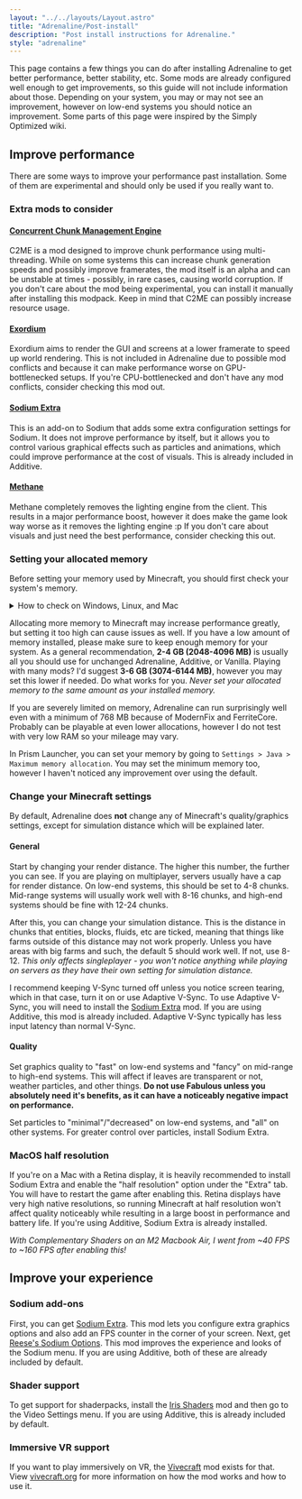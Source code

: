 ```yaml
---
layout: "../../layouts/Layout.astro"
title: "Adrenaline/Post-install"
description: "Post install instructions for Adrenaline."
style: "adrenaline"
---
```


This page contains a few things you can do after installing Adrenaline to get better performance, better stability, etc. Some mods are already configured well enough to get improvements, so this guide will not include information about those. Depending on your system, you may or may not see an improvement, however on low-end systems you should notice an improvement. Some parts of this page were inspired by the Simply Optimized wiki.

## Improve performance

There are some ways to improve your performance past installation. Some of them are experimental and should only be used if you really want to.

### Extra mods to consider

#### [Concurrent Chunk Management Engine](https://modrinth.com/mod/c2me-fabric)

C2ME is a mod designed to improve chunk performance using multi-threading. While on some systems this can increase chunk generation speeds and possibly improve framerates, the mod itself is an alpha and can be unstable at times - possibly, in rare cases, causing world corruption. If you don't care about the mod being experimental, you can install it manually after installing this modpack. Keep in mind that C2ME can possibly increase resource usage.

#### [Exordium](https://modrinth.com/mod/exordium)

Exordium aims to render the GUI and screens at a lower framerate to speed up world rendering. This is not included in Adrenaline due to possible mod conflicts and because it can make performance worse on GPU-bottlenecked setups. If you're CPU-bottlenecked and don't have any mod conflicts, consider checking this mod out.

#### [Sodium Extra](https://modrinth.com/mod/sodium-extra)

This is an add-on to Sodium that adds some extra configuration settings for Sodium. It does not improve performance by itself, but it allows you to control various graphical effects such as particles and animations, which could improve performance at the cost of visuals. This is already included in Additive.

#### [Methane](https://modrinth.com/mod/methane)

Methane completely removes the lighting engine from the client. This results in a major performance boost, however it does make the game look way worse as it removes the lighting engine :p If you don't care about visuals and just need the best performance, consider checking this out.

### Setting your allocated memory

Before setting your memory used by Minecraft, you should first check your system's memory.

<details>

<summary>How to check on Windows, Linux, and Mac</summary>

**If you're on a Windows system**, open up Task Manager, go to the performance tab, and under "memory" you should see the amount you have installed on your system.

![~32 GB installed (Windows screenshot)](https://user-images.githubusercontent.com/42325132/215305534-e4636441-ecb5-4f1f-9135-3ada4050fe06.png)

**If you're on a Linux system**, you can see how much memory you have installed by running `free -g -h -t`. You'll see it in column "Total" and row "Mem".

![~32 GB installed (Linux screenshot)](https://github.com/skywardmc/adrenaline/assets/42325132/7ef74258-db24-42e3-9bb6-224af03cbbf2)

**If you're on a Mac**, click the Apple menu and click "About This Mac". You'll see your installed RAM next to "Memory".

![8 GB installed (MacOS screenshot](https://github.com/skywardmc/adrenaline/assets/42325132/eb8b9d1e-8db9-4c69-9b99-cead56b3aa76)

</details>

Allocating more memory to Minecraft may increase performance greatly, but setting it too high can cause issues as well. If you have a low amount of memory installed, please make sure to keep enough memory for your system. As a general recommendation, **2-4 GB (2048-4096 MB)** is usually all you should use for unchanged Adrenaline, Additive, or Vanilla. Playing with many mods? I'd suggest **3-6 GB (3074-6144 MB)**, however you may set this lower if needed. Do what works for you. _Never set your allocated memory to the same amount as your installed memory._

If you are severely limited on memory, Adrenaline can run surprisingly well even with a minimum of 768 MB because of ModernFix and FerriteCore. Probably can be playable at even lower allocations, however I do not test with very low RAM so your mileage may vary.

In Prism Launcher, you can set your memory by going to `Settings > Java > Maximum memory allocation`. You may set the minimum memory too, however I haven't noticed any improvement over using the default.

### Change your Minecraft settings

By default, Adrenaline does **not** change any of Minecraft's quality/graphics settings, except for simulation distance which will be explained later.

#### General

Start by changing your render distance. The higher this number, the further you can see. If you are playing on multiplayer, servers usually have a cap for render distance. On low-end systems, this should be set to 4-8 chunks. Mid-range systems will usually work well with 8-16 chunks, and high-end systems should be fine with 12-24 chunks.

After this, you can change your simulation distance. This is the distance in chunks that entities, blocks, fluids, etc are ticked, meaning that things like farms outside of this distance may not work properly. Unless you have areas with big farms and such, the default 5 should work well. If not, use 8-12. _This only affects singleplayer - you won't notice anything while playing on servers as they have their own setting for simulation distance._

I recommend keeping V-Sync turned off unless you notice screen tearing, which in that case, turn it on or use Adaptive V-Sync. To use Adaptive V-Sync, you will need to install the [Sodium Extra](https://modrinth.com/project/sodium-extra) mod. If you are using Additive, this mod is already included. Adaptive V-Sync typically has less input latency than normal V-Sync.

#### Quality

Set graphics quality to "fast" on low-end systems and "fancy" on mid-range to high-end systems. This will affect if leaves are transparent or not, weather particles, and other things. **Do not use Fabulous unless you absolutely need it's benefits, as it can have a noticeably negative impact on performance.**

Set particles to "minimal"/"decreased" on low-end systems, and "all" on other systems. For greater control over particles, install Sodium Extra.

### MacOS half resolution

If you're on a Mac with a Retina display, it is heavily recommended to install Sodium Extra and enable the "half resolution" option under the "Extra" tab. You will have to restart the game after enabling this. Retina displays have very high native resolutions, so running Minecraft at half resolution won't affect quality noticeably while resulting in a large boost in performance and battery life. If you're using Additive, Sodium Extra is already installed.

_With Complementary Shaders on an M2 Macbook Air, I went from ~40 FPS to ~160 FPS after enabling this!_

## Improve your experience

### Sodium add-ons

First, you can get [Sodium Extra](https://modrinth.com/mod/sodium-extra). This mod lets you configure extra graphics options and also add an FPS counter in the corner of your screen. Next, get [Reese's Sodium Options](https://modrinth.com/mod/reeses-sodium-options). This mod improves the experience and looks of the Sodium menu. If you are using Additive, both of these are already included by default.

### Shader support

To get support for shaderpacks, install the [Iris Shaders](https://modrinth.com/mod/iris) mod and then go to the Video Settings menu. If you are using Additive, this is already included by default.

### Immersive VR support

If you want to play immersively on VR, the [Vivecraft](https://modrinth.com/mod/vivecraft) mod exists for that. View [vivecraft.org](https://www.vivecraft.org) for more information on how the mod works and how to use it.
